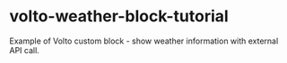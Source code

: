 # volto-weather-block-tutorial
Example of Volto custom block - show weather information with external API call.
